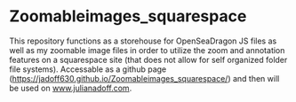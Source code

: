 # Zoomableimages_squarespace
This repository functions as a storehouse for OpenSeaDragon JS files as well as my zoomable image files in order to utilize the zoom and annotation features on a squarespace site (that does not allow for self organized folder file systems). Accessable as a github page (https://jadoff630.github.io/Zoomableimages_squarespace/) and then will be used on www.julianadoff.com. 
